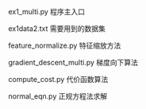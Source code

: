 ex1_multi.py 程序主入口

ex1data2.txt 需要用到的数据集

feature_normalize.py  特征缩放方法

gradient_descent_multi.py  梯度向下算法

compute_cost.py  代价函数算法

normal_eqn.py  正规方程法求解
